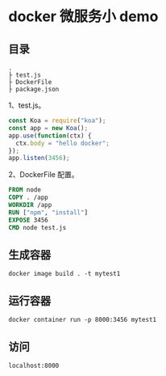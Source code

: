 # docker 微服务小 demo

## 目录

``` dir
.
├ test.js
├ DockerFile
├ package.json
```

1、test.js。

```js
const Koa = require("koa");
const app = new Koa();
app.use(function(ctx) {
  ctx.body = "hello docker";
});
app.listen(3456);
```

2、DockerFile 配置。

``` dockerfile
FROM node
COPY . /app
WORKDIR /app
RUN ["npm", "install"]
EXPOSE 3456
CMD node test.js
```

## 生成容器

``` shell
docker image build . -t mytest1
```

## 运行容器

``` shell
docker container run -p 8000:3456 mytest1
```

## 访问

```
localhost:8000
```
